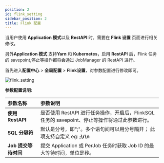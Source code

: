 ```yaml
---
position: 2
id: flink_setting
sidebar_position: 2
title: Flink 配置
---
```



当用户使用 **Application 模式**以及 **RestAPI** 时，需要在 **Flink 设置** 页面进行相关修改。

另外**Application 模式** 支持**Yarn** 和 **Kubernetes**，启用 **RestAPI** 后，Flink 任务的 savepoint,停止等操作都将会通过
JobManager 的 RestAPI 进行。

首先进入**配置中心** > **全局配置** > **Flink设置**，对参数配置进行修改即可。

![flink_setting](http://pic.dinky.org.cn/dinky/docs/test/flink_setting.jpg)

**参数配置说明:**

| 参数名称           | 参数说明                                                          |
|:---------------|:--------------------------------------------------------------|
| **使用 RestAPI** | 是否使用 RestAPI 进行任务操作，开启后，FlinkSQL 任务的 savepoint、停止等操作将通过此参数进行。 |
| **SQL 分隔符**    | 默认是分号，即";"。多个语句间可以用分号隔开； 此项支持自定义 eg: **;\r\n**                |
| **Job 提交等待时间** | 提交 Application 或 PerJob 任务时获取 Job ID 的最大等待时间，单位是秒。            |


